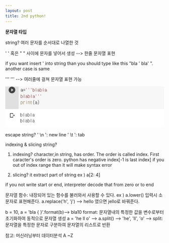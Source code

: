 ```yaml
---
layout: post
title: 2nd python!
---
```


**문자열 타입**

string? 여러 문자를 순서대로 나열한 것

' ' 혹은 " " 사이에 문자를 넣어서 생성 --> 한줄 문자열 표현 

if you want insert ' into string than you should type like this "bla ' bla' ". another case is same

''' ''' --> 여러줄에 걸쳐 문자열 표현 가능

![title](/img/2-1.jpg)

escape string? ' \n ': new line ' \t ': tab



indexing & slicing string? 

1) indexing? character,in string, has order. The order is called index. First caracter's order is zero. python has negative index[-1 is last index] if you out of index range than it will make syntax error

2) slicing? it extract part of string ex ) a[2: 4]

if you not write start or end, interpreter decode that from zero or to end



문자열 함수: 내장되어 있는 함수를 불러와서 사용할 수 있다. ex ) a.lower() 입력시 소문자로 표현해준다. a.replace('h', 'j') --> hello 였으면 jello로 바꿔준다. 

b = 10, a = 'bla { }'.format(b)--> bla10 
format: 문자열내의 특정한 값을 변수로부터 초기화하여 동적으로 문자열 생성 a = 'he ll o' --> a.split() --> 'he', 'll', 'o' --> split: 문자열을 특정한 문자로 구분하여 문자열의 리스트로 반환


참고: 머신러닝부터 데이터분석 A ~Z
